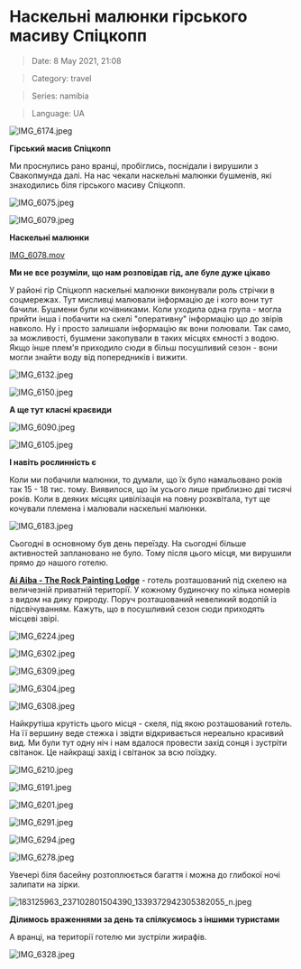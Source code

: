 # Наскельні малюнки г**ірського масиву Спіцкопп**

> Date: 8 May 2021, 21:08

> Category: travel

> Series: namibia

> Language: UA

![IMG_6174.jpeg](https://res.craft.do/user/full/b5a256f3-51ff-c8e5-10fe-9343b6a0451d/doc/C18B24EA-5FE8-4D35-AB35-759D07B1569B/6AA51B12-5BD2-4118-B325-6F9156EA4638_2/IMG_6174.jpeg)

**Гірський масив Спіцкопп**

Ми проснулись рано вранці, пробіглись, поснідали і вирушили з Свакопмунда далі. На нас чекали наскельні малюнки бушменів, які знаходились біля гірського масиву Спіцкопп.

![IMG_6075.jpeg](https://res.craft.do/user/full/b5a256f3-51ff-c8e5-10fe-9343b6a0451d/doc/C18B24EA-5FE8-4D35-AB35-759D07B1569B/C175E26F-4996-4661-9498-2C402E0168D9_2/IMG_6075.jpeg)

![IMG_6079.jpeg](https://res.craft.do/user/full/b5a256f3-51ff-c8e5-10fe-9343b6a0451d/doc/C18B24EA-5FE8-4D35-AB35-759D07B1569B/DCABF7C3-A175-457C-8FB3-0415542A5975_2/IMG_6079.jpeg)

**Наскельні малюнки**

[IMG_6078.mov](https://res.craft.do/user/full/b5a256f3-51ff-c8e5-10fe-9343b6a0451d/doc/C18B24EA-5FE8-4D35-AB35-759D07B1569B/D7ACBFBC-0DAF-40AA-84D2-C1F4D0C55290_2/ENdNWOZEzpuPlB3539mCjPuSZuWFMSjWmyZ7nEAmzTkz/IMG_6078.mov)

**Ми не все розуміли, що нам розповідав гід, але буле дуже цікаво**

У районі гір Спіцкопп наскельні малюнки виконували роль стрічки в соцмережах. Тут мисливці малювали інформацію де і кого вони тут бачили. Бушмени були кочівниками. Коли уходила одна група - могла прийти інша і побачити на скелі "оперативну" інформацію що до звірів навколо. Ну і просто залишали інформацію як вони полювали. Так само, за можливості, бушмени закопували в таких місцях ємності з водою. Якщо інше плем'я приходило сюди в більш посушливий сезон - вони могли знайти воду від попередників і вижити.

![IMG_6132.jpeg](https://res.craft.do/user/full/b5a256f3-51ff-c8e5-10fe-9343b6a0451d/doc/C18B24EA-5FE8-4D35-AB35-759D07B1569B/981770C6-C5F7-4612-8468-3DD7A6A8A728_2/IMG_6132.jpeg)

![IMG_6150.jpeg](https://res.craft.do/user/full/b5a256f3-51ff-c8e5-10fe-9343b6a0451d/doc/C18B24EA-5FE8-4D35-AB35-759D07B1569B/860D5EC3-45C6-4EEC-994C-1A3CCCE4BBDA_2/XcvIUxdtadxuwztzilw6XcAT4YwwNVkaw2NsMcYAxesz/IMG_6150.jpeg)

**А ще тут класні краєвиди**

![IMG_6090.jpeg](https://res.craft.do/user/full/b5a256f3-51ff-c8e5-10fe-9343b6a0451d/doc/C18B24EA-5FE8-4D35-AB35-759D07B1569B/431D7323-852B-4B9F-ABF5-280F03E7F4D4_2/IMG_6090.jpeg)

![IMG_6105.jpeg](https://res.craft.do/user/full/b5a256f3-51ff-c8e5-10fe-9343b6a0451d/doc/C18B24EA-5FE8-4D35-AB35-759D07B1569B/C7B683FD-DE69-441E-B3E7-7AB22F0EE954_2/IMG_6105.jpeg)

**І навіть рослинність є**

Коли ми побачили малюнки, то думали, що їх було намальовано років так 15 - 18 тис. тому. Виявилося, що їм усього лише приблизно дві тисячі років. Коли в деяких місцях цивілізація на повну розквітала, тут ще кочували племена і малювали наскельні малюнки.

![IMG_6183.jpeg](https://res.craft.do/user/full/b5a256f3-51ff-c8e5-10fe-9343b6a0451d/doc/C18B24EA-5FE8-4D35-AB35-759D07B1569B/F84D0596-D0DB-48C4-83D0-9557141F6664_2/v7WdSCxX95hxsHzhQl6a7h2CbDA603YRRGu2vas6bpYz/IMG_6183.jpeg)

Сьогодні в основному був день переїзду. На сьогодні більше активностей заплановано не було. Тому після цього місця, ми вирушили прямо до нашого готелю.

[**Ai Aiba - The Rock Painting Lodge**](https://goo.gl/maps/KXuX8jXpcqrTxDiq8) - готель розташований під скелею на величезній приватній території. У кожному будиночку по кілька номерів з видом на дику природу. Поруч розташований невеликий водопій із підсвічуванням. Кажуть, що в посушливий сезон сюди приходять місцеві звірі.

![IMG_6224.jpeg](https://res.craft.do/user/full/b5a256f3-51ff-c8e5-10fe-9343b6a0451d/doc/420306F6-A9A0-4A3E-912E-EFAA31481BFE/40B54533-D59C-4EE3-93F4-856A0C34E359_2/IMG_6224.jpeg)

![IMG_6302.jpeg](https://res.craft.do/user/full/b5a256f3-51ff-c8e5-10fe-9343b6a0451d/doc/420306F6-A9A0-4A3E-912E-EFAA31481BFE/E490EB38-A6DB-47F2-ACBD-E42ABDE56784_2/IMG_6302.jpeg)

![IMG_6309.jpeg](https://res.craft.do/user/full/b5a256f3-51ff-c8e5-10fe-9343b6a0451d/doc/420306F6-A9A0-4A3E-912E-EFAA31481BFE/E8EF63F1-CA7F-4A7F-87D9-CC6396220F84_2/IMG_6309.jpeg)

![IMG_6304.jpeg](https://res.craft.do/user/full/b5a256f3-51ff-c8e5-10fe-9343b6a0451d/doc/420306F6-A9A0-4A3E-912E-EFAA31481BFE/473A4362-18B1-4961-AAE1-F7FEAA17E521_2/IMG_6304.jpeg)

![IMG_6308.jpeg](https://res.craft.do/user/full/b5a256f3-51ff-c8e5-10fe-9343b6a0451d/doc/420306F6-A9A0-4A3E-912E-EFAA31481BFE/160A59B2-C069-4785-825C-08455C3315B1_2/IMG_6308.jpeg)

Найкрутіша крутість цього місця - скеля, під якою розташований готель. На її вершину веде стежка і звідти відкривається нереально красивий вид. Ми були тут одну ніч і нам вдалося провести захід сонця і зустріти світанок. Це найкращі захід і світанок за всю поїздку.

![IMG_6210.jpeg](https://res.craft.do/user/full/b5a256f3-51ff-c8e5-10fe-9343b6a0451d/doc/420306F6-A9A0-4A3E-912E-EFAA31481BFE/CD6B16D7-EB3A-4965-B215-FC2B8C22B163_2/IMG_6210.jpeg)

![IMG_6191.jpeg](https://res.craft.do/user/full/b5a256f3-51ff-c8e5-10fe-9343b6a0451d/doc/420306F6-A9A0-4A3E-912E-EFAA31481BFE/9FBC54EF-8EE7-428A-83BB-7BAAB137481D_2/IMG_6191.jpeg)

![IMG_6201.jpeg](https://res.craft.do/user/full/b5a256f3-51ff-c8e5-10fe-9343b6a0451d/doc/C18B24EA-5FE8-4D35-AB35-759D07B1569B/9CCDA9B5-2AC1-4427-B5D3-38EC96EC7F8A_2/s73yLvyHrlwLxpzXvFs1QxQOrJ4LQOXtl4FQYbspX9wz/IMG_6201.jpeg)

![IMG_6291.jpeg](https://res.craft.do/user/full/b5a256f3-51ff-c8e5-10fe-9343b6a0451d/doc/420306F6-A9A0-4A3E-912E-EFAA31481BFE/D0CCDB9F-E069-4419-9F94-09F83C09E4E2_2/IMG_6291.jpeg)

![IMG_6294.jpeg](https://res.craft.do/user/full/b5a256f3-51ff-c8e5-10fe-9343b6a0451d/doc/420306F6-A9A0-4A3E-912E-EFAA31481BFE/9E93B61A-7AAF-4FB3-9D95-B7B7C01C01B1_2/IMG_6294.jpeg)

![IMG_6278.jpeg](https://res.craft.do/user/full/b5a256f3-51ff-c8e5-10fe-9343b6a0451d/doc/C18B24EA-5FE8-4D35-AB35-759D07B1569B/E9615D06-0A63-49BB-8257-AE84D131032D_2/AP8bLFNisxwQUlMqA5q4lFcsuO4sdoph864TqNhngBgz/IMG_6278.jpeg)

Увечері біля басейну розтоплюється багаття і можна до глибокої ночі залипати на зірки.

![183125963_237102801504390_1339372942305382055_n.jpeg](https://res.craft.do/user/full/b5a256f3-51ff-c8e5-10fe-9343b6a0451d/doc/420306F6-A9A0-4A3E-912E-EFAA31481BFE/E55BF64F-C73F-4E73-B14F-0B434CC4001B_2/183125963_237102801504390_1339372942305382055_n.jpeg)

**Ділимось враженнями за день та спілкуємось з іншими туристами**

А вранці, на території готелю ми зустріли жирафів.

![IMG_6328.jpeg](https://res.craft.do/user/full/b5a256f3-51ff-c8e5-10fe-9343b6a0451d/doc/420306F6-A9A0-4A3E-912E-EFAA31481BFE/7057F927-FE4B-4BA1-81AA-A2CEA0FD7BA8_2/IMG_6328.jpeg)

